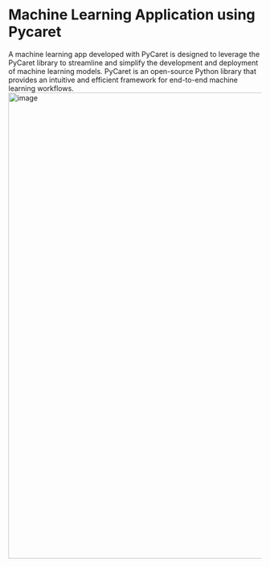 # Machine Learning Application using Pycaret
 A machine learning app developed with PyCaret is designed to leverage the PyCaret library to streamline and simplify the development and deployment of machine learning models. PyCaret is an open-source Python library that provides an intuitive and efficient framework for end-to-end machine learning workflows.
 <img width="927" alt="image" src="https://github.com/SONERIKHI/ML-APP/assets/112720079/02df3922-1ae1-4746-8916-577dc21e2bae">

